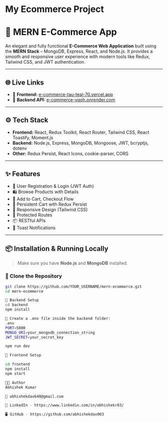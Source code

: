 ﻿# My Ecommerce Project

 # 🛒 MERN E-Commerce App

An elegant and fully functional **E-Commerce Web Application** built using the **MERN Stack** – MongoDB, Express, React, and Node.js. It provides a smooth and responsive user experience with modern tools like Redux, Tailwind CSS, and JWT authentication.

---

## 🌐 Live Links

- 🔗 **Frontend:** [e-commerce-tau-teal-70.vercel.app](https://e-commerce-tau-teal-70.vercel.app/)
- 🔗 **Backend API:** [e-commerce-vqoh.onrender.com](https://e-commerce-vqoh.onrender.com)

---

## ⚙️ Tech Stack

- **Frontend:** React, Redux Toolkit, React Router, Tailwind CSS, React Toastify, Moment.js
- **Backend:** Node.js, Express, MongoDB, Mongoose, JWT, bcryptjs, dotenv
- **Other:** Redux Persist, React Icons, cookie-parser, CORS

---

## ✨ Features

- 👤 User Registration & Login (JWT Auth)
- 🛍️ Browse Products with Details
- 🛒 Add to Cart, Checkout Flow
- 💾 Persistent Cart with Redux Persist
- 📱 Responsive Design (Tailwind CSS)
- 🔐 Protected Routes
- 📦 RESTful APIs
- 🔔 Toast Notifications

---

## 📦 Installation & Running Locally

> Make sure you have **Node.js** and **MongoDB** installed.

### 🔽 Clone the Repository

```bash
git clone https://github.com/YOUR_USERNAME/mern-ecommerce.git
cd mern-ecommerce

🚀 Backend Setup
cd backend
npm install

🔧 Create a .env file inside the backend folder:
.env
PORT=5000
MONGO_URI=your_mongodb_connection_string
JWT_SECRET=your_secret_key

npm run dev

🎨 Frontend Setup

cd frontend
npm install
npm start

👨‍💻 Author
Abhishek Kumar

📧 abhishekdav648@gmail.com

💼 LinkedIn - https://www.linkedin.com/in/abhishekr03/

🖥️ GitHub - https://github.com/abhishekdav003



